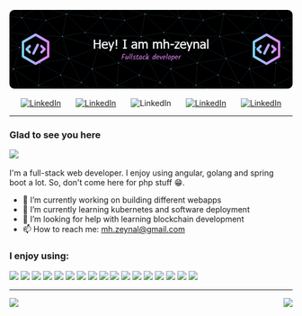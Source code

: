 <p align="center">
    <img src="github-header-image.png">
</p>
<div style="display: flex; justify-content: space-between; padding: 0 20px;">
    <a href="https://www.linkedin.com/in/mohammad-hossein-zeynal-zadeh-a3b1b8213/" target="_blank"><img src="https://img.shields.io/badge/LinkedIn-0077B5?style=for-the-badge&logo=linkedin&logoColor=white" alt="LinkedIn"></a>
    <a href="https://twitter.com/mhzn74" target="_blank"><img src="https://img.shields.io/badge/Twitter-1DA1F2?style=for-the-badge&logo=twitter&logoColor=white" alt="LinkedIn"></a>
    <a title="mh.zeynal@gmail.com" target="_blank"><img src="https://img.shields.io/badge/Gmail-D14836?style=for-the-badge&logo=gmail&logoColor=white" alt="LinkedIn"></a>
    <a href="https://open.spotify.com/user/8dvm6mrnc8k2umslju5hbdzin" target="_blank"><img src="https://img.shields.io/badge/Spotify-1ED760?style=for-the-badge&logo=spotify&logoColor=white" alt="LinkedIn"></a>
    <a href="https://t.me/mhzz_99" target="_blank"><img src="https://img.shields.io/badge/Telegram-2CA5E0?style=for-the-badge&logo=telegram&logoColor=white" alt="LinkedIn"></a>
</div>  
  
---
### Glad to see you here
<img src="https://api.visitorbadge.io/api/visitors?path=https%3A%2F%2Fgithub.com%2Fmh-zeynal%2F&labelColor=%2337d67a&countColor=%23263759" /></a>

I'm a full-stack web developer. I enjoy using angular, golang and spring boot a lot. So, don't come here for php stuff 😁.  
  
- 🔭 I’m currently working on building different webapps
- 🌱 I’m currently learning kubernetes and software deployment
- 🤔 I’m looking for help with learning blockchain development
- 📫 How to reach me: mh.zeynal@gmail.com
  
### I enjoy using:
<div>
    <img src="https://img.shields.io/badge/Go-00ADD8?style=for-the-badge&logo=go&logoColor=white">
    <img src="https://img.shields.io/badge/Java-ED8B00?style=for-the-badge&logo=openjdk&logoColor=white">
    <img src="https://img.shields.io/badge/Angular-DD0031?style=for-the-badge&logo=angular&logoColor=white">
    <img src="https://img.shields.io/badge/JavaScript-323330?style=for-the-badge&logo=javascript&logoColor=F7DF1E">
    <img src="https://img.shields.io/badge/HTML5-E34F26?style=for-the-badge&logo=html5&logoColor=white">
    <img src="https://img.shields.io/badge/TypeScript-007ACC?style=for-the-badge&logo=typescript&logoColor=white">
    <img src="https://img.shields.io/badge/Sass-CC6699?style=for-the-badge&logo=sass&logoColor=white">
    <img src="https://img.shields.io/badge/Spring-6DB33F?style=for-the-badge&logo=spring&logoColor=white">
    <img src="https://img.shields.io/badge/MySQL-00000F?style=for-the-badge&logo=mysql&logoColor=white">
    <img src="https://img.shields.io/badge/Powershell-2CA5E0?style=for-the-badge&logo=powershell&logoColor=white">
    <img src="https://img.shields.io/badge/IntelliJ_IDEA-000000.svg?style=for-the-badge&logo=intellij-idea&logoColor=white">
    <img src="https://img.shields.io/badge/VSCode-0078D4?style=for-the-badge&logo=visual%20studio%20code&logoColor=white">
    <img src="https://img.shields.io/badge/GIT-E44C30?style=for-the-badge&logo=git&logoColor=white">
    <img src="https://img.shields.io/badge/Figma-F24E1E?style=for-the-badge&logo=figma&logoColor=white">
    <img src="https://img.shields.io/badge/Fedora-294172?style=for-the-badge&logo=fedora&logoColor=white">
    <img src="https://img.shields.io/badge/Docker-2CA5E0?style=for-the-badge&logo=docker&logoColor=white">
    <img src="https://img.shields.io/badge/kubernetes-326ce5.svg?&style=for-the-badge&logo=kubernetes&logoColor=white">
</div>
  
---  
<p align="center" style="display: flex; flex-direction: row; column-gap: 10px;">
    <img src="http://github-profile-summary-cards.vercel.app/api/cards/profile-details?username=mh-zeynal&theme=github_dark" style="flex: 2;">
    <img height="200px" src="https://github-readme-stats.vercel.app/api/top-langs?username=mh-zeynal&hide=html,scss,stylus,blade,jupyter%20notebook,python,css,shell,batchfile,dockerfile&theme=algolia&show_icons=true">
</p>
